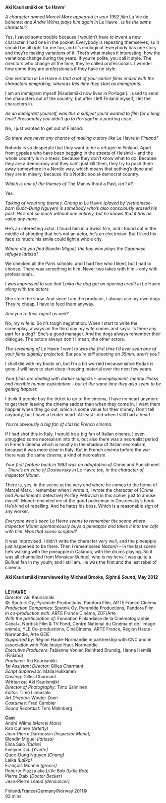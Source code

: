 

**Aki Kaurismäki on ‘Le Havre’**

_A character named Marcel Marx appeared in your 1992 film_ La Vie de bohème: _and André Wilms plays him again in_ Le Havre _. Is he the same character?_

Yes, I saved some trouble because I wouldn’t have to invent a new character. I had one in the pocket. Everybody is repeating themselves, so it should be all right for me too, and it’s ecological. Everybody has one story and they’re making variations of it. That’s what makes it interesting, how the variations change during the years. If you’re polite, you call it style. The directors who change all the time, they’re called professionals. I wonder how come they are professionals if they have no style.

_One variation in_ Le Havre _is that a lot of your earlier films ended with the characters emigrating, whereas this time they start as immigrants._

I am an immigrant myself [Kaurismäki now lives in Portugal]. I used to send  
the characters out of the country, but after I left Finland myself, I let the characters in.

_As an immigrant yourself, was this a subject you’d wanted to film for a long time? Presumably you didn't go to Portugal in a packing case..._

No, I just wanted to get out of Finland.

_So there was never any chance of making a story like_ Le Havre _in Finland?_

Nobody is so desperate that they want to be a refugee in Finland. Apart from gypsies who have been begging in the streets of Helsinki – and the whole country is in a mess, because they don’t know what to do. Because they are a democracy and they can’t just kill them, they try to push them away somewhere in a Nordic way, which means that nothing’s done and they are in misery, because it’s a Nordic social-democrat country.

_Which is one of the themes of_ The Man without a Past, _isn’t it?_

Yes.

_Talking of recurring themes, Chang in_ Le Havre _(played by Vietnamese-born Quoc-Dung Nguyen) is somebody who’s also consciously erased his past. He’s not so much without one entirely, but he knows that it has no value  any more._

He’s an interesting actor. I found him in a Swiss film, and I found out in the middle of shooting that he’s not an actor, he’s an electrician. But I liked his face so much: his smile could light a whole city.

_Where did you find Blondin Miguel, the boy who plays the Gabonese  refugee Idrissa?_

We checked all the Paris schools, and I had five who I liked, but I had to choose. There was something in him. Never two takes with him – only with professionals.

_I was impressed to see that Laïka the dog got an opening credit in_ Le Havre _along with the actors._

She stole the show. And since I am the producer, I always use my own dogs. They’re cheap. I have to feed them anyway.

_And you’re their agent as well?_

No, my wife is. So it’s tough negotiation. When I start to write the screenplay, always on the third day my wife comes and says: ‘Is there any part for a dog?’ She’s a good manager. And the dogs always remember their dialogue. The actors always don’t I mean, the other actors.

_The screening of_ Le Havre _I went to was the first time I’d ever seen one of your films digitally projected. But you’re still shooting on 35mm, aren’t you?_

I shall die with my boots on, but I’m a bit worried because since Kodak is gone, I will have to start deep-freezing material over the next few years.

_Your films are dealing with darker subjects – unemployment, mental illness and horrible human exploitation – but at the same time they also seem to be getting happier._

I think if people buy the ticket to go to the cinema, I have no heart anymore to get them leaving the cinema sadder than when they come in. I want them happier when they go out, which is some value for their money. Don’t tell anybody, but I have a tender heart. At least I did when I still had a heart.

_You’re obviously a big fan of classic French cinema._

If I had shot this in Italy, I would be a big fan of Italian cinema. I even smuggled some neorealism into this, but also there was a neorealist period in French cinema which is mostly in the shadow of Italian neorealism, because it was more clear in Italy. But in French cinema before the war there was the same cinema, a kind of neorealism.

_Your first feature back in 1983 was an adaptation of_ Crime and Punishment _. There’s an echo of Dostoevsky in_ Le Havre _too, in the character of  Inspector Monet._

There is, yes, in the scene at the very end where he comes to the home of Marcel Marx. I remember when I wrote it, I wrote the character of [_Crime and Punishment_’s detective] Porfiry Petrovich in this scene, just to amuse myself. Monet reminded me of the good policeman in Dostoevsky’s book. He’s kind of rebelling. And he hates his boss. Which is a reasonable sign of any worker.

_Everyone who’s seen_ Le Havre _seems to remember the scene where Inspector Monet spontaneously buys a pineapple and takes it into the café with him.  Was that scene scripted?_

It was improvised. I didn’t write the character very well, and the pineapple just happened to be there. Then I remembered _Nazarín_ – in the last scene he’s walking with the pineapple in Calanda, with the drums playing. So it was all channelled from Monsieur Buñuel, who is my hero. I was quite a Buñuel fan in my youth, and I still am. He was the first and the last rebel of cinema.

**Aki Kaurismäki interviewed by Michael Brooke, _Sight & Sound_, May 2012**
<br><br>

**LE HAVRE**<br>
_Director:_ Aki Kaurismäki<br>
©: Sputnik Oy, Pyramide Productions,  Pandora Film, ARTE France Cinéma<br>
_Production Companies:_ Sputnik Oy,  Pyramide Productions, Pandora Film<br>
_In co-production with:_ ARTE France Cinéma, ZDF/Arte<br>
_With the participation of:_ Fondation Finlandaise de la Cinématographie, Canal+, Nordisk Film & TV Fond, Centre National du Cinéma et de l’image animée, YLE Co-productions, CinéCinéma, ARTE France, Région Haute-Normandie, Arte GEIE<br>
_Supported by:_ Région Haute-Normandie in partnership with CNC and in association with  Pôle Image Haut-Normandie<br>
_Executive Producers_: Fabienne Vonier,  Reinhard Brundig, Hanna Hemilä (Finland)<br>
_Producer:_ Aki Kaurismäki<br>
_1st Assistant Director:_ Gilles Charmant<br>
_Script Supervisor:_ Malla Hukkanen<br>
_Casting:_ Gilles Charmant<br>
_Written by:_ Aki Kaurismäki<br>
_Director of Photography:_ Timo Salminen<br>
_Editor:_ Timo Linnasalo<br>
_Art Director:_ Wouter Zoon<br>
_Costumes:_ Fred Cambier<br>
_Sound Recordist:_ Tero Malmberg<br>

**Cast**<br>
André Wilms _(Marcel Marx)_<br>
Kati Outinen _(Arletty)_<br>
Jean-Pierre Darroussin _(Inspector Monet)_<br>
Blondin Miguel _(Idrissa)_<br>
Elina Salo _(Claire)_<br>
Evelyne Didi _(Yvette)_<br>
Quoc-Dung Nguyen _(Chang)_<br>
Laïka _(Laïka)_<br>
François Monnié _(grocer)_<br>
Roberto Piazza aka Little Bob _(Little Bob)_<br>
Pierre Étaix _(Doctor Becker)_<br>
Jean-Pierre Léaud _(denouncer)_<br>

Finland/France/Germany/Norway 2011©<br>
93 mins<br>
<br>
<!--stackedit_data:
eyJoaXN0b3J5IjpbLTgwMTM5OTEwXX0=
-->